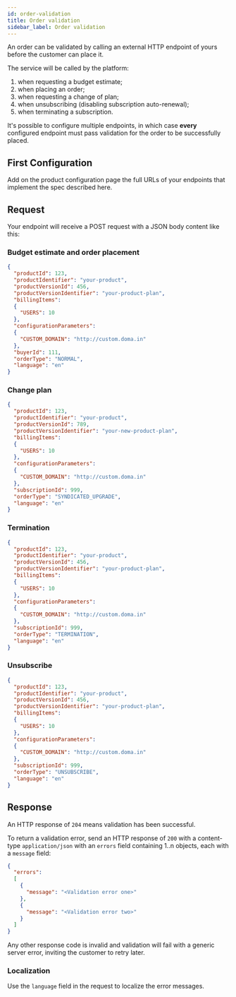 ```yaml
---
id: order-validation
title: Order validation
sidebar_label: Order validation
---
```


An order can be validated by calling an external HTTP endpoint of yours before
the customer can place it.

The service will be called by the platform:

1) when requesting a budget estimate;
2) when placing an order;
3) when requesting a change of plan;
4) when unsubscribing (disabling subscription auto-renewal);
5) when terminating a subscription.

It's possible to configure multiple endpoints, in which case **every**
configured endpoint must pass validation for the order to be successfully
placed.

## First Configuration

Add on the product configuration page the full URLs of your endpoints that
implement the spec described here.

## Request

Your endpoint will receive a POST request with a JSON body content like this:

### Budget estimate and order placement

```json
{
  "productId": 123,
  "productIdentifier": "your-product",
  "productVersionId": 456,
  "productVersionIdentifier": "your-product-plan",
  "billingItems":
  {
    "USERS": 10
  },
  "configurationParameters":
  {
    "CUSTOM_DOMAIN": "http://custom.doma.in"
  },
  "buyerId": 111,
  "orderType": "NORMAL",
  "language": "en"
}
```

### Change plan

```json
{
  "productId": 123,
  "productIdentifier": "your-product",
  "productVersionId": 789,
  "productVersionIdentifier": "your-new-product-plan",
  "billingItems":
  {
    "USERS": 10
  },
  "configurationParameters":
  {
    "CUSTOM_DOMAIN": "http://custom.doma.in"
  },
  "subscriptionId": 999,
  "orderType": "SYNDICATED_UPGRADE",
  "language": "en"
}
```

### Termination

```json
{
  "productId": 123,
  "productIdentifier": "your-product",
  "productVersionId": 456,
  "productVersionIdentifier": "your-product-plan",
  "billingItems":
  {
    "USERS": 10
  },
  "configurationParameters":
  {
    "CUSTOM_DOMAIN": "http://custom.doma.in"
  },
  "subscriptionId": 999,
  "orderType": "TERMINATION",
  "language": "en"
}
```

### Unsubscribe

```json
{
  "productId": 123,
  "productIdentifier": "your-product",
  "productVersionId": 456,
  "productVersionIdentifier": "your-product-plan",
  "billingItems":
  {
    "USERS": 10
  },
  "configurationParameters":
  {
    "CUSTOM_DOMAIN": "http://custom.doma.in"
  },
  "subscriptionId": 999,
  "orderType": "UNSUBSCRIBE",
  "language": "en"
}
```

## Response

An HTTP response of `204` means validation has been successful.

To return a validation error, send an HTTP response of `200` with a content-type
`application/json` with an `errors` field containing 1..n objects, each with a
`message` field:

```json
{
  "errors":
  [
    {
      "message": "<Validation error one>"
    },
    {
      "message": "<Validation error two>"
    }
  ]
}
```

Any other response code is invalid and validation will fail with a generic
server error, inviting the customer to retry later.

### Localization

Use the `language` field in the request to localize the error messages.
